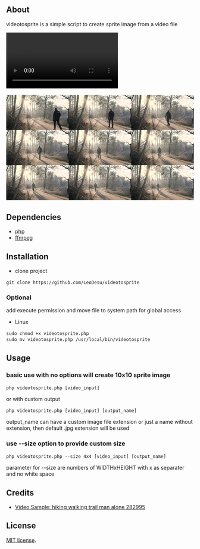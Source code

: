 ## About

videotosprite is a simple script to create sprite image from a video file
<p>
    <video src="./sample_video.mp4" controls></video>
</p>
<p>
    <img src="./sample_output.jpg"></img>
</p>

## Dependencies

- [php](https://www.php.net/downloads.php)
- [ffmpeg](https://ffmpeg.org)

## Installation
- clone project
```
git clone https://github.com/LeoDesu/videotosprite
```

### Optional
<p>add execute permission and move file to system path for global access</p>

- Linux

```
sudo chmod +x videotosprite.php
sudo mv videotosprite.php /usr/local/bin/videotosprite
```

## Usage
### basic use with no options will create 10x10 sprite image

```
php videotosprite.php [video_input]
```
or with custom output
```
php videotosprite.php [video_input] [output_name]
```
<p>output_name can have a custom image file extension or just a name without extension, then default .jpg extension will be used</p>

### use --size option to provide custom size
```
php videotosprite.php --size 4x4 [video_input] [output_name]
```
<p>parameter for --size are numbers of WIDTHxHEIGHT with x as separater and no white space</p>

## Credits
- [Video Sample: hiking walking trail man alone 282995](https://pixabay.com/videos/hiking-walking-trail-man-alone-282995/)


## License
[MIT license](https://opensource.org/licenses/MIT).